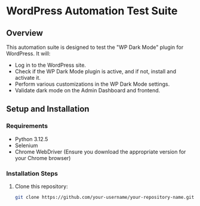 # WordPress Automation Test Suite

## Overview
This automation suite is designed to test the "WP Dark Mode" plugin for WordPress. It will:
- Log in to the WordPress site.
- Check if the WP Dark Mode plugin is active, and if not, install and activate it.
- Perform various customizations in the WP Dark Mode settings.
- Validate dark mode on the Admin Dashboard and frontend.

## Setup and Installation

### Requirements
- Python 3.12.5
- Selenium
- Chrome WebDriver (Ensure you download the appropriate version for your Chrome browser)

### Installation Steps

1. Clone this repository:
   ```bash
   git clone https://github.com/your-username/your-repository-name.git
